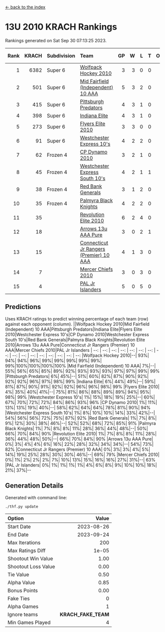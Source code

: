 [<- back to the index](readme.md)
# 13U 2010 KRACH Rankings
Rankings generated on Sat Sep 30 07:13:25 2023.

Rank|KRACH|Subdivision|Team|GP|W|L|T|OTW|OTL|SoS|Exp Wins|Win Diff
---:|---:|:---|:---|---:|---:|---:|---:|---:|---:|---:|---:|---:
1|6382|Super 6|[Wolfpack Hockey 2010](https://gamesheetstats.com/seasons/3664/teams/140960/schedule)|3|3|0|0|0|0|261|3.8|-0.0
2|501|Super 6|[Mid Fairfield (Independent) 10 AAA](https://gamesheetstats.com/seasons/3664/teams/140956/schedule)|5|3|2|0|0|0|2155|3.8|-0.0
3|415|Super 6|[Pittsburgh Predators](https://gamesheetstats.com/seasons/3664/teams/140974/schedule)|4|3|1|0|0|0|174|3.9|0.0
4|398|Super 6|[Indiana Elite](https://gamesheetstats.com/seasons/3664/teams/144350/schedule)|4|3|1|0|0|0|177|3.9|0.0
5|273|Super 6|[Flyers Elite 2010](https://gamesheetstats.com/seasons/3664/teams/140963/schedule)|3|3|0|0|0|0|11|3.9|0.0
6|91|Super 6|[Westchester Express 10's](https://gamesheetstats.com/seasons/3664/teams/140967/schedule)|4|2|2|0|0|0|306|2.8|-0.0
7|62|Frozen 4|[CP Dynamo 2010](https://gamesheetstats.com/seasons/3664/teams/140968/schedule)|3|2|1|0|0|0|250|2.9|0.0
8|45|Frozen 4|[Westchester Express South 10's](https://gamesheetstats.com/seasons/3664/teams/140971/schedule)|4|2|1|1|0|0|109|3.3|-0.0
9|38|Frozen 4|[Red Bank Generals](https://gamesheetstats.com/seasons/3664/teams/140962/schedule)|3|1|2|0|0|1|262|1.9|0.0
10|35|Frozen 4|[Palmyra Black Knights](https://gamesheetstats.com/seasons/3664/teams/140973/schedule)|4|2|2|0|0|0|29|2.9|0.0
11|35||[Revolution Elite 2010](https://gamesheetstats.com/seasons/3664/teams/140975/schedule)|6|2|4|0|0|0|1042|2.9|0.0
12|18||[Arrows 13u AAA Pure](https://gamesheetstats.com/seasons/3664/teams/140965/schedule)|3|0|2|1|0|0|58|1.3|-0.0
13|15||[Connecticut Jr Rangers (Premier) 10 AAA](https://gamesheetstats.com/seasons/3664/teams/140958/schedule)|4|1|3|0|0|0|120|1.9|0.0
14|7||[Mercer Chiefs 2010](https://gamesheetstats.com/seasons/3664/teams/140964/schedule)|3|0|3|0|0|0|88|0.9|0.0
15|4||[PAL Jr Islanders](https://gamesheetstats.com/seasons/3664/teams/140969/schedule)|5|0|5|0|0|0|42|0.9|0.0

## Predictions
Uses KRACH ratings to predict winning percentage of each team (row) against each opponent (column).
||Wolfpack Hockey 2010|Mid Fairfield (Independent) 10 AAA|Pittsburgh Predators|Indiana Elite|Flyers Elite 2010|Westchester Express 10's|CP Dynamo 2010|Westchester Express South 10's|Red Bank Generals|Palmyra Black Knights|Revolution Elite 2010|Arrows 13u AAA Pure|Connecticut Jr Rangers (Premier) 10 AAA|Mercer Chiefs 2010|PAL Jr Islanders
| --: | --: | --: | --: | --: | --: | --: | --: | --: | --: | --: | --: | --: | --: | --: | --: 
|Wolfpack Hockey 2010|--| 93%| 94%| 94%| 96%| 99%| 99%| 99%| 99%| 99%| 99%|100%|100%|100%|100%
|Mid Fairfield (Independent) 10 AAA|  7%|--| 55%| 56%| 65%| 85%| 89%| 92%| 93%| 93%| 93%| 97%| 97%| 99%| 99%
|Pittsburgh Predators|  6%| 45%|--| 51%| 60%| 82%| 87%| 90%| 92%| 92%| 92%| 96%| 97%| 98%| 99%
|Indiana Elite|  6%| 44%| 49%|--| 59%| 81%| 87%| 90%| 91%| 92%| 92%| 96%| 96%| 98%| 99%
|Flyers Elite 2010|  4%| 35%| 40%| 41%|--| 75%| 81%| 86%| 88%| 89%| 89%| 94%| 95%| 98%| 99%
|Westchester Express 10's|  1%| 15%| 18%| 19%| 25%|--| 60%| 67%| 70%| 72%| 72%| 84%| 86%| 93%| 96%
|CP Dynamo 2010|  1%| 11%| 13%| 13%| 19%| 40%|--| 58%| 62%| 64%| 64%| 78%| 81%| 90%| 94%
|Westchester Express South 10's|  1%|  8%| 10%| 10%| 14%| 33%| 42%|--| 54%| 56%| 56%| 72%| 75%| 87%| 92%
|Red Bank Generals|  1%|  7%|  8%|  9%| 12%| 30%| 38%| 46%|--| 52%| 52%| 68%| 72%| 85%| 91%
|Palmyra Black Knights|  1%|  7%|  8%|  8%| 11%| 28%| 36%| 44%| 48%|--| 50%| 66%| 70%| 84%| 90%
|Revolution Elite 2010|  1%|  7%|  8%|  8%| 11%| 28%| 36%| 44%| 48%| 50%|--| 66%| 70%| 84%| 90%
|Arrows 13u AAA Pure|  0%|  3%|  4%|  4%|  6%| 16%| 22%| 28%| 32%| 34%| 34%|--| 54%| 73%| 82%
|Connecticut Jr Rangers (Premier) 10 AAA|  0%|  3%|  3%|  4%|  5%| 14%| 19%| 25%| 28%| 30%| 30%| 46%|--| 69%| 79%
|Mercer Chiefs 2010|  0%|  1%|  2%|  2%|  2%|  7%| 10%| 13%| 15%| 16%| 16%| 27%| 31%|--| 63%
|PAL Jr Islanders|  0%|  1%|  1%|  1%|  1%|  4%|  6%|  8%|  9%| 10%| 10%| 18%| 21%| 37%|--

## Generation Details

Generated with command line:
```
./thf.py update
```

| Option | Value |
| :----- | ----: |
| Start Date | 2023-08-26 |
| End Date | 2023-09-24 |
| Max Iterations | 200 |
| Max Ratings Diff | 1e-05 |
| Shootout Win Value | 1.00 |
| Shootout Loss Value | 0.00 |
| Tie Value | 0.50 |
| Alpha Value | 0.85 |
| Bonus Points | 0.00 |
| Fake Ties | 0 |
| Alpha Games | 1 |
| Ignore teams | __KRACH_FAKE_TEAM__ |
| Min Games Played | 4 |

